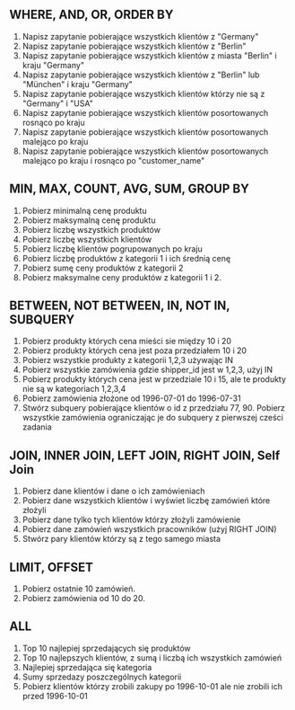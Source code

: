 ## WHERE, AND, OR, ORDER BY
1. Napisz zapytanie pobierające wszystkich klientów z "Germany"
2. Napisz zapytanie pobierające wszystkich klientów z "Berlin"
3. Napisz zapytanie pobierające wszystkich klientów z miasta "Berlin" i kraju "Germany"
4. Napisz zapytanie pobierające wszystkich klientów z "Berlin" lub "München" i kraju "Germany"
5. Napisz zapytanie pobierające wszystkich klientów którzy nie są z "Germany" i "USA"
6. Napisz zapytanie pobierające wszystkich klientów posortowanych rosnąco po kraju
7. Napisz zapytanie pobierające wszystkich klientów posortowanych malejąco po kraju
8. Napisz zapytanie pobierające wszystkich klientów posortowanych malejąco po kraju i rosnąco po "customer_name"

## MIN, MAX, COUNT, AVG, SUM, GROUP BY
1. Pobierz minimalną cenę produktu
2. Pobierz maksymalną cenę produktu
3. Pobierz liczbę wszystkich produktów
4. Pobierz liczbę wszystkich klientów
5. Pobierz liczbę klientów pogrupowanych po kraju
6. Pobierz liczbę produktów z kategorii 1 i ich średnią cenę
7. Pobierz sumę ceny produktów z kategorii 2
8. Pobierz maksymalne ceny produktów z kategorii 1 i 2.

## BETWEEN, NOT BETWEEN, IN, NOT IN, SUBQUERY
1. Pobierz produkty których cena mieści sie między 10 i 20
2. Pobierz produkty których cena jest poza przedziałem 10 i 20
3. Pobierz wszystkie produkty z kategorii 1,2,3 używając IN
4. Pobierz wszystkie zamówienia gdzie shipper_id jest w 1,2,3, użyj IN
5. Pobierz produkty których cena jest w przedziale 10 i 15, ale te produkty nie są w kategoriach 1,2,3,4
6. Pobierz zamówienia złożone od 1996-07-01 do 1996-07-31
7. Stwórz subquery pobierające klientów o id z przedziału 77, 90. Pobierz wszystkie zamówienia ograniczając je do subquery z pierwszej cześci zadania

## JOIN, INNER JOIN, LEFT JOIN, RIGHT JOIN, Self Join
1. Pobierz dane klientów i dane o ich zamówieniach
2. Pobierz dane wszystkich klientów i wyświet liczbę zamówień które złożyli
3. Pobierz dane tylko tych klientów którzy złożyli zamówienie
4. Pobierz dane zamówień wszystkich pracowników (użyj RIGHT JOIN)
5. Stwórz pary klientów którzy są z tego samego miasta

## LIMIT, OFFSET
1. Pobierz ostatnie 10 zamówień.
2. Pobierz zamówienia od 10 do 20.

## ALL
1. Top 10 najlepiej sprzedających się produktów
2. Top 10 najlepszych klientów, z sumą i liczbą ich wszystkich zamówień
3. Najlepiej sprzedająca się kategoria
4. Sumy sprzedazy poszczególnych kategorii
5. Pobierz klientów którzy zrobili zakupy po 1996-10-01 ale nie zrobili ich przed 1996-10-01